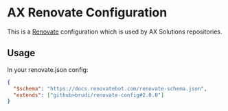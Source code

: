 # AX Renovate Configuration

This is a [Renovate](https://renovateapp.com/) configuration which is used
by AX Solutions repositories.

## Usage

In your renovate.json config:

```json
{
  "$schema": "https://docs.renovatebot.com/renovate-schema.json",
  "extends": ["github>brudi/renovate-config#2.0.0"]
}
```
